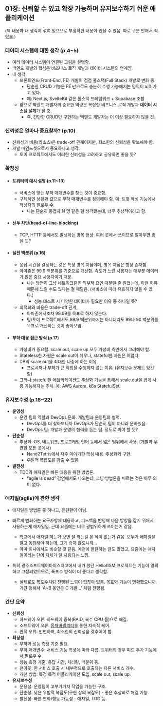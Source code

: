 ## 01장: 신뢰할 수 있고 확장 가능하며 유지보수하기 쉬운 애플리케이션

(책 내용과 내 생각이 섞여 있으므로 부정확한 내용이 있을 수 있음. 따로 구분 안해서 적었음.)

### 데이터 시스템에 대한 생각 (p.4~5)
- 여러 데이터 시스템이 연결된 그림을 설명함.
- 백엔드 개발의 핵심은 비즈니스 로직 개발과 데이터 시스템의 연계임.
- 내 생각
  - 프론트엔드(Front-End, FE) 개발이 점점 풀스택(Full Stack) 개발로 변화 중. 
    - 단순한 CRUD 기능은 FE 만으로도 충분히 수행 가능해지는 영역이 되어가고 있다.
    - 예: Next.js, SvelteKit 같은 풀스택 프레임워크 + Supabase 조합
  - 앞으로 백엔드 개발자의 중요한 역량은 복잡한 비즈니스 로직 개발과 **데이터 시스템 설계**가 될 것.
    - 즉, 간단한 CRUD만 구현하는 백엔드 개발자는 더 이상 필요하지 않을 것.

### 신뢰성은 얼마나 중요할까? (p.10)
  - 신뢰성과 비용(리소스)은 trade-off 관계이지만, 최소한의 신뢰성을 확보해야 함.
  - 개발 마인드셋으로서 중요하다고 생각.
    - 토이 프로젝트에서도 이러한 신뢰성을 고려하고 공유하면 좋을 듯?

### 확장성
- #### **트위터의 예시 설명 (p.11~13)**
  - 서비스에 맞는 부하 매개변수를 찾는 것이 중요함.
  - 구체적인 상황과 값으로 부하 매개변수를 정의해야 함. 예: 트윗 작성 기능에서 작성자의 팔로우 수. 
    - 나는 단순히 동접자 N 명 같은 걸 생각했는데, 너무 추상적이라고 함.
- #### **선두 차단(head-of-line-blocking)**
  - TCP, HTTP 등에서도 발생하는 병목 현상. 여러 곳에서 쓰이므로 알아두면 좋을 듯?
- #### **실전 백분위 (p.16)**
  - 응답 시간을 결정하는 것은 특정 병목 지점이며, 병목 지점은 항상 존재함.
  - 아마존은 99.9 백분위를 기준으로 개선함. 속도가 느린 사용자는 대부분 데이터가 많은 중요 사용자이기 때문.
    - 나는 당연히 그냥 네트워크같은 외부적 요인 때문일 줄 알았는데, 이런 이유 때문에 느릴 수도 있다는 걸 깨달음. (서비스에 따라 유효하지 않을 수 있다.)
        - 성능 테스트 시 다양한 데이터가 필요한 이유 중 하나일 듯?
  - 최적화와 비용은 trade-off 관계, 
    - 아마존에서조차 99.99를 목표로 하지 않는다.
    - 팀/토이 프로젝트에서도 99.9 백분위까지는 아니더라도 99나 90 백분위를 목표로 개선하는 것이 좋아보임.
- #### **부하 대응 접근 방식 (p.17)**
  - 가성비가 중요함. scale out, scale up 모두 가성비 측면에서 고려해야 함.
  - Stateless한 자원은 scale out이 쉬우나, stateful한 자원은 어렵다.
  - DB의 scale out을 최대한 나중에 하는 이유. 
    - 프로시저나 부하가 큰 작업을 수행하지 않는 이유. (유지보수 문제도 있긴 함)
  - 그러나 stateful한 애플리케이션도 추상화 기능을 통해서 scale out을 쉽게 사용 가능해지는 추세. 예: AWS Aurora, k8s StatefulSet.

### 유지보수성 (p.18~22)
- **운영성**
  - 운영 팀의 역할과 DevOps 문화: 개발팀과 운영팀의 협력.
    - DevOps를 더 찾아보니까 DevOps가 단순히 팀이 아니라 문화였음. 
    - DevOps 팀: 개발과 운영의 협력을 돕는 팀. 정도로 봐야 할 듯?
- **단순성**
  - 추상화: OS, 네트워크, 프로그래밍 언어 등에서 넒은 범위에서 사용. (개발과 무관한 모든 곳에서)
    - Nand2Tetris에서 자주 이야기한 핵심 내용. 추상화와 구현.
    - 우발적 복잡도를 감출 수 있음
- **발전성**
  - TDD와 애자일은 빠른 대응을 위한 방법론. 
    - “agile is dead” 강연에서도 나오는데, 그냥 방법론을 따르는 것은 아무 의미 없다.

### 애자일(agile)에 관한 생각

- 애자일은 방법론 중 하나고, 은탄환이 아님.

- 빠르게 변화하는 요구사항에 대응하고, 피드백을 반영해 다음 방향을 잡기 위해서 사용하는게 애자일임. 근데 요즘에는 너무 광범위하게 쓰이는거 같음.
  - 학교에서 애자일 하는거 보면 잘 되는걸 본 적이 없는거 같음. 모두가 애자일을 알고 동참해야 하는데, 그게 쉽지 않으니까...
  - 아마 회사에서도 비슷할 것 같음. 예전에 한탄하는 글도 많았고, 요즘에는 애자일이라는 단어 자체가 덜 사용되는 느낌.

- 특히 광주소프트웨어마이스터고에서 내가 했던 HelloGSM 프로젝트는 기능이 명확하고 고정되었으므로, 폭포수 방식이 더 좋다고 생각함.
    - 실제로도 폭포수처럼 진행된 느낌이 없잖아 있음. 목표와 기능이 명확했으니까. 기간 정해서 'A~B 동안은 C 개발...' 처럼 진행됨.

### 간단 요약
- **신뢰성**
  - 하드웨어 오류: 하드웨어 중복(RAID, 복수 CPU 등)으로 해결.
  - 소프트웨어 오류: [옵저버빌리티](https://haandol.github.io/2021/11/30/demystifying-observability-and-opentelemetry-1.html)를 통한 지속적 케어.
  - 인적 오류: 빈번하며, 최소한의 신뢰성을 갖추어야 함.
- **확장성**
  - 부하와 성능 측정 기준 필요.
  - 부하 매개변수: 서비스,기능 특성에 따라 다름. 트위터의 경우 피드 추가 기능에서 팔로우 수.
  - 성능 측정 기준: 응답 시간, 처리량, 백분위 등.
  - 팬아웃: 한 서비스 호출 시 내부적으로 호출되는 다른 서비스 개수.
  - 개선 방법: 특정 목적 어플리케이션 도입, scale out, scale up.
- **유지보수성**
  - 운용성: 운영팀이 고부가가치 작업을 가능한 구조.
  - 단순성: 낮은 우발적 복잡도(구현 상의 복잡도) - 좋은 추상화로 해결 가능.
  - 발전성: 빠른 변화/행동 가능성 - 애자일, TDD 등.
